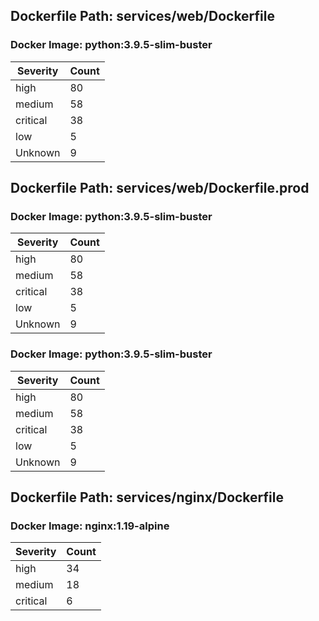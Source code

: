 ## Dockerfile Path: services/web/Dockerfile

### Docker Image: python:3.9.5-slim-buster
| Severity | Count |
|----------|-------|
| high | 80 |
| medium | 58 |
| critical | 38 |
| low | 5 |
| Unknown | 9 |


## Dockerfile Path: services/web/Dockerfile.prod

### Docker Image: python:3.9.5-slim-buster
| Severity | Count |
|----------|-------|
| high | 80 |
| medium | 58 |
| critical | 38 |
| low | 5 |
| Unknown | 9 |

### Docker Image: python:3.9.5-slim-buster
| Severity | Count |
|----------|-------|
| high | 80 |
| medium | 58 |
| critical | 38 |
| low | 5 |
| Unknown | 9 |


## Dockerfile Path: services/nginx/Dockerfile

### Docker Image: nginx:1.19-alpine
| Severity | Count |
|----------|-------|
| high | 34 |
| medium | 18 |
| critical | 6 |